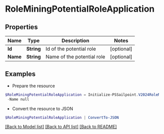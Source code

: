 # RoleMiningPotentialRoleApplication
## Properties

Name | Type | Description | Notes
------------ | ------------- | ------------- | -------------
**Id** | **String** | Id of the potential role | [optional] 
**Name** | **String** | Name of the potential role | [optional] 

## Examples

- Prepare the resource
```powershell
$RoleMiningPotentialRoleApplication = Initialize-PSSailpoint.V2024RoleMiningPotentialRoleApplication  -Id null `
 -Name null
```

- Convert the resource to JSON
```powershell
$RoleMiningPotentialRoleApplication | ConvertTo-JSON
```

[[Back to Model list]](../README.md#documentation-for-models) [[Back to API list]](../README.md#documentation-for-api-endpoints) [[Back to README]](../README.md)

